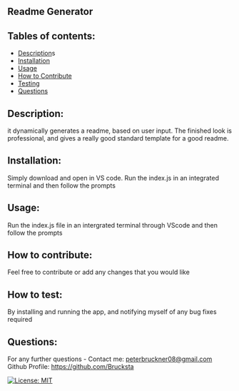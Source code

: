 ## Readme Generator

## Tables of contents:
- [Description](#description)s
- [Installation](#installation)
- [Usage](#usage)
- [How to Contribute](#how-to-contribute)
- [Testing](#how-to-test)
- [Questions](#questions)

## Description:
it dynamically generates a readme, based on user input. The finished look is professional, and gives a really good standard template for a good readme.

## Installation:
Simply download and open in VS code. Run the index.js in an integrated terminal and then follow the prompts 

## Usage:
Run the index.js file in an intergrated terminal through VScode and then follow the prompts

## How to contribute:
 Feel free to contribute or add any changes that you would like

## How to test:
By installing and running the app, and notifying myself of any bug fixes required

## Questions:

For any further questions -
Contact me: peterbruckner08@gmail.com
Github Profile: https://github.com/Brucksta

[![License: MIT](https://img.shields.io/badge/License-MIT-yellow.svg)](https://opensource.org/licenses/MIT)
